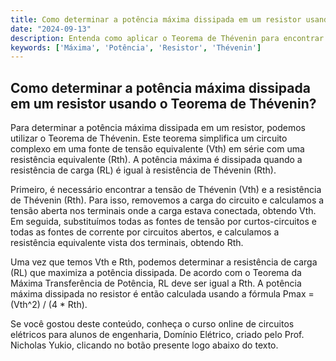 ```yaml
---
title: Como determinar a potência máxima dissipada em um resistor usando o Teorema de Thévenin?
date: "2024-09-13"
description: Entenda como aplicar o Teorema de Thévenin para encontrar a potência máxima dissipada em um resistor.
keywords: ['Máxima', 'Potência', 'Resistor', 'Thévenin']
---
```


## Como determinar a potência máxima dissipada em um resistor usando o Teorema de Thévenin?

Para determinar a potência máxima dissipada em um resistor, podemos utilizar o Teorema de Thévenin. Este teorema simplifica um circuito complexo em uma fonte de tensão equivalente (Vth) em série com uma resistência equivalente (Rth). A potência máxima é dissipada quando a resistência de carga (RL) é igual à resistência de Thévenin (Rth).

Primeiro, é necessário encontrar a tensão de Thévenin (Vth) e a resistência de Thévenin (Rth). Para isso, removemos a carga do circuito e calculamos a tensão aberta nos terminais onde a carga estava conectada, obtendo Vth. Em seguida, substituímos todas as fontes de tensão por curtos-circuitos e todas as fontes de corrente por circuitos abertos, e calculamos a resistência equivalente vista dos terminais, obtendo Rth.

Uma vez que temos Vth e Rth, podemos determinar a resistência de carga (RL) que maximiza a potência dissipada. De acordo com o Teorema da Máxima Transferência de Potência, RL deve ser igual a Rth. A potência máxima dissipada no resistor é então calculada usando a fórmula Pmax = (Vth^2) / (4 * Rth).

Se você gostou deste conteúdo, conheça o curso online de circuitos elétricos para alunos de engenharia, Domínio Elétrico, criado pelo Prof. Nicholas Yukio, clicando no botão presente logo abaixo do texto.